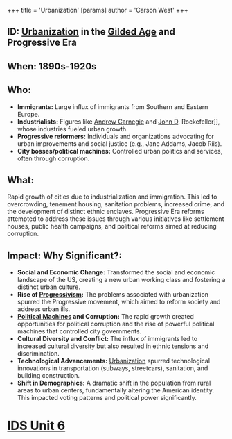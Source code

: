 +++
 title = 'Urbanization'
[params]
	author = 'Carson West'
+++
## ID: [Urbanization](./../urbanization/) in the [Gilded Age](./../gilded-age/) and Progressive Era

## When: 1890s-1920s

## Who: 
* **Immigrants:**  Large influx of immigrants from Southern and Eastern Europe.
* **Industrialists:**  Figures like [Andrew Carnegie](./../andrew-carnegie/) and [John D](./../john-d/). Rockefeller]], whose industries fueled urban growth.
* **Progressive reformers:**  Individuals and organizations advocating for urban improvements and social justice (e.g., Jane Addams, Jacob Riis).
* **City bosses/political machines:**  Controlled urban politics and services, often through corruption.


## What: 
Rapid growth of cities due to industrialization and immigration.  This led to overcrowding, tenement housing, sanitation problems, increased crime, and the development of distinct ethnic enclaves.  Progressive Era reforms attempted to address these issues through various initiatives like settlement houses, public health campaigns, and political reforms aimed at reducing corruption.


## Impact: Why Significant?:
* **Social and Economic Change:** Transformed the social and economic landscape of the US, creating a new urban working class and fostering a distinct urban culture.
* **Rise of [Progressivism](./../progressivism/):** The problems associated with urbanization spurred the Progressive movement, which aimed to reform society and address urban ills.
* **[Political Machines](./../political-machines/) and Corruption:** The rapid growth created opportunities for political corruption and the rise of powerful political machines that controlled city governments.
* **Cultural Diversity and Conflict:** The influx of immigrants led to increased cultural diversity but also resulted in ethnic tensions and discrimination.
* **Technological Advancements:** [Urbanization](./../urbanization/) spurred technological innovations in transportation (subways, streetcars), sanitation, and building construction.
* **Shift in Demographics:**  A dramatic shift in the population from rural areas to urban centers, fundamentally altering the American identity.  This impacted voting patterns and political power significantly.

# [IDS Unit 6](./../ids-unit-6/)